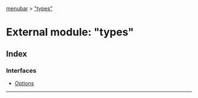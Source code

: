 [menubar](../README.md) > ["types"](../modules/_types_.md)

# External module: "types"

## Index

### Interfaces

* [Options](../interfaces/_types_.options.md)

---

